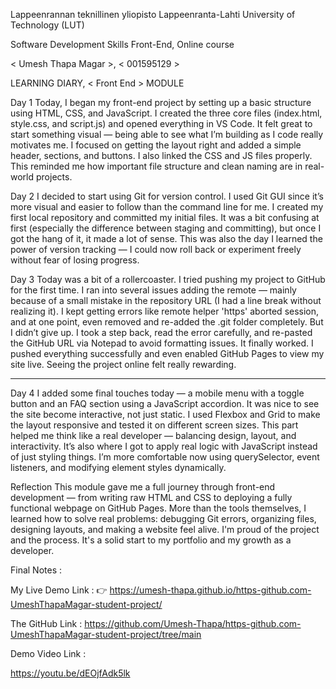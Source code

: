 Lappeenrannan teknillinen yliopisto
Lappeenranta-Lahti University of Technology (LUT)



Software Development Skills Front-End, Online course

< Umesh Thapa Magar >, < 001595129 >


LEARNING DIARY, < Front End > MODULE


Day 1
Today, I began my front-end project by setting up a basic structure using HTML, CSS, and JavaScript. I created the three core files (index.html, style.css, and script.js) and opened everything in VS Code. It felt great to start something visual — being able to see what I’m building as I code really motivates me.
I focused on getting the layout right and added a simple header, sections, and buttons. I also linked the CSS and JS files properly. This reminded me how important file structure and clean naming are in real-world projects.

Day 2
I decided to start using Git for version control. I used Git GUI since it’s more visual and easier to follow than the command line for me. I created my first local repository and committed my initial files. It was a bit confusing at first (especially the difference between staging and committing), but once I got the hang of it, it made a lot of sense.
This was also the day I learned the power of version tracking — I could now roll back or experiment freely without fear of losing progress.

Day 3
Today was a bit of a rollercoaster. I tried pushing my project to GitHub for the first time. I ran into several issues adding the remote — mainly because of a small mistake in the repository URL (I had a line break without realizing it). I kept getting errors like remote helper 'https' aborted session, and at one point, even removed and re-added the .git folder completely.
But I didn’t give up. I took a step back, read the error carefully, and re-pasted the GitHub URL via Notepad to avoid formatting issues. It finally worked. I pushed everything successfully and even enabled GitHub Pages to view my site live. Seeing the project online felt really rewarding.
________________________________________
Day 4
I added some final touches today — a mobile menu with a toggle button and an FAQ section using a JavaScript accordion. It was nice to see the site become interactive, not just static. I used Flexbox and Grid to make the layout responsive and tested it on different screen sizes.
This part helped me think like a real developer — balancing design, layout, and interactivity. It’s also where I got to apply real logic with JavaScript instead of just styling things. I’m more comfortable now using querySelector, event listeners, and modifying element styles dynamically.

Reflection
This module gave me a full journey through front-end development — from writing raw HTML and CSS to deploying a fully functional webpage on GitHub Pages. More than the tools themselves, I learned how to solve real problems: debugging Git errors, organizing files, designing layouts, and making a website feel alive.
I'm proud of the project and the process. It's a solid start to my portfolio and my growth as a developer.

Final Notes :

My Live Demo Link : 👉 https://umesh-thapa.github.io/https-github.com-UmeshThapaMagar-student-project/


The GitHub Link :
https://github.com/Umesh-Thapa/https-github.com-UmeshThapaMagar-student-project/tree/main 


Demo Video Link :

https://youtu.be/dEOjfAdk5lk 

